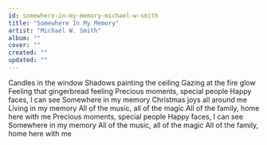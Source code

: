 ```yaml
---
id: somewhere-in-my-memory-michael-w-smith
title: "Somewhere In My Memory"
artist: "Michael W. Smith"
album: ""
cover: ""
created: ""
updated: ""
---
```


Candles in the window
Shadows painting the ceiling
Gazing at the fire glow
Feeling that gingerbread feeling
Precious moments, special people
Happy faces, I can see
Somewhere in my memory
Christmas joys all around me
Living in my memory
All of the music, all of the magic
All of the family, home here with me
Precious moments, special people
Happy faces, I can see
Somewhere in my memory
All of the music, all of the magic
All of the family, home here with me